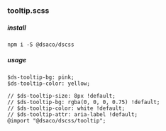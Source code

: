 ### tooltip.scss
##### install
```
npm i -S @dsaco/dscss
```
##### usage
```
$ds-tooltip-bg: pink;
$ds-tooltip-color: yellow;

// $ds-tooltip-size: 8px !default;
// $ds-tooltip-bg: rgba(0, 0, 0, 0.75) !default;
// $ds-tooltip-color: white !default;
// $ds-tooltip-attr: aria-label !default;
@import "@dsaco/dscss/tooltip";
```